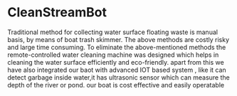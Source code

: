 # CleanStreamBot
Traditional method for collecting water surface floating waste is manual basis, by means of boat trash skimmer. The above methods are costly risky and large time consuming. To eliminate the above-mentioned methods the remote-controlled water cleaning machine was designed which helps in cleaning the water surface efficiently and eco-friendly. apart from this we have also integrated our baot with advanced IOT based system , like it can detect garbage inside water,it has ultrasonic sensor which can measure the depth of the river or pond. our boat is cost effective and easily operatable
